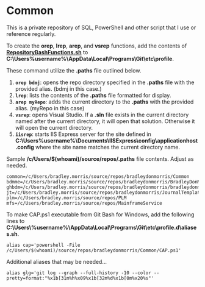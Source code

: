 # Common

This is a private repository of SQL, PowerShell and other script that I use or reference regularly.

To create the **orep**, **lrep**, **arep**, and **vsrep** functions, add the contents of [**RepositoryBashFunctions.sh**](https://github.com/bradleydonmorris/Common/blob/master/RepositoryBashFunctions.sh) to **C:\Users\%username%\AppData\Local\Programs\Git\etc\profile**.

These command utilize the **.paths** file outlined below.

1. **`orep bdmj`**: opens the repo directory specified in the **.paths** file with the provided alias. (bdmj in this case.)
2. **`lrep`**: lists the contents of the **.paths** file formatted for display.
3. **`arep myRepo`**: adds the current directory to the **.paths** with the provided alias. (myRepo in this case)
4. **`vsrep`**: opens Visual Studio. If a **.sln** file exists in the current directory named after the current directory, it will open that solution. Otherwise it will open the current directory.
5. **`iisrep`**: starts IIS Express server for the site defined in **C:\Users\%username%\Documents\IISExpress\config\applicationhost.config** where the site name matches the current directory name.


Sample **/c/Users/$(whoami)/source/repos/.paths** file contents. Adjust as needed.
```shell
common=/c/Users/bradley.morris/source/repos/bradleydonmorris/Common
bdmme=/c/Users/bradley.morris/source/repos/bradleydonmorris/BradleyDonMorris.me
ghbdm=/c/Users/bradley.morris/source/repos/bradleydonmorris/bradleydonmorris
jt=/c/Users/bradley.morris/source/repos/bradleydonmorris/JournalTemplate
plm=/c/Users/bradley.morris/source/repos/PLM
mfs=/c/Users/bradley.morris/source/repos/MainframeService
```

To make CAP.ps1 executable from Git Bash for Windows, add the following lines to **C:\Users\\%username%\AppData\Local\Programs\Git\etc\profile.d\aliases.sh**.

```shell
alias cap='powershell -File /c/Users/$(whoami)/source/repos/bradleydonmorris/Common/CAP.ps1'
```

Additional aliases that may be needed...
```shell
alias glg='git log --graph --full-history -10 --color --pretty=format:"%x1b[31m%h%x09%x1b[32m%d%x1b[0m%x20%s"'
```
